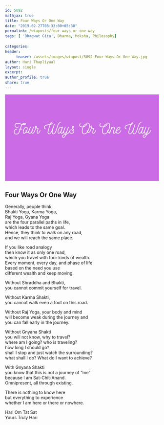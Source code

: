 ```yaml
--- 
id: 5092
mathjax: true  
title: Four Ways Or One Way
date: "2019-02-27T08:33:00+05:30"
permalink: /wiaposts/four-ways-or-one-way
tags: [ 'Bhagwat Gita', Dharma, Moksha, Philosophy]    

categories: 
header:
     teaser: /assets/images/wiapost/5092-Four-Ways-Or-One-Way.jpg
author: Hari Thapliyaal 
layout: single 
excerpt:  
author_profile: true 
share: true 
---
```


![Four Ways Or One Way](/assets/images/wiapost/5092-Four-Ways-Or-One-Way.jpg)

## Four Ways Or One Way

    
Generally, people think,     
Bhakti Yoga, Karma Yoga,     
Raj Yoga, Gyana Yoga     
are the four parallel paths in life,     
which leads to the same goal.     
Hence, they think to walk on any road,     
and we will reach the same place.    
    
If you like road analogy     
then know it as only one road,     
which you travel with four kinds of wealth.     
Every moment, every day, and phase of life     
based on the need you use     
different wealth and keep moving.    
    
Without Shraddha and Bhakti,     
you cannot commit yourself for travel.    
    
Without Karma Shakti,     
you cannot walk even a foot on this road.    
    
Without Raj Yoga, your body and mind     
will become weak during the journey and     
you can fall early in the journey.    
    
Without Gnyana Shakti     
you will not know, why to travel?     
where am I going? who is traveling?     
how long I should go?     
shall I stop and just watch the surrounding?     
what shall I do? What do I want to achieve?    
    
With Gnyana Shakti     
you know that this is not a journey of “me”     
because I am Sat-Chit-Anand.     
Omnipresent, all through existing.    
    
There is nothing to know here     
but everything to experience     
whether I am here or there or nowhere.    
    
Hari Om Tat Sat     
Yours Truly Hari    
